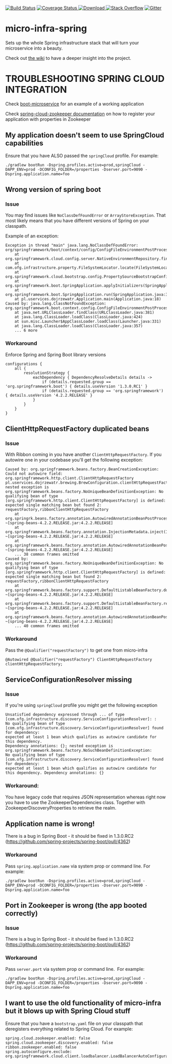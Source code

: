 [![Build Status](https://travis-ci.org/4finance/micro-infra-spring.svg?branch=master)](https://travis-ci.org/4finance/micro-infra-spring) [![Coverage Status](http://img.shields.io/coveralls/4finance/micro-infra-spring/master.svg)](https://coveralls.io/r/4finance/micro-infra-spring)[ ![Download](https://api.bintray.com/packages/4finance/micro/micro-infra-spring/images/download.svg) ](https://bintray.com/4finance/micro/micro-infra-spring/_latestVersion)
[![Stack Overflow](https://img.shields.io/badge/stack%20overflow-micro%20infra%20spring-4183C4.svg)](https://stackoverflow.com/questions/tagged/micro-infra-spring)
[![Gitter](https://badges.gitter.im/Join%20Chat.svg)](https://gitter.im/4finance/micro-infra-spring?utm_source=badge&utm_medium=badge&utm_campaign=pr-badge)

micro-infra-spring
======================

Sets up the whole Spring infrastructure stack that will turn your microservice into a beauty.

Check out [the wiki](https://github.com/4finance/micro-infra-spring/wiki) to have a deeper insight into the project.

# TROUBLESHOOTING SPRING CLOUD INTEGRATION

Check [boot-microservice](https://github.com/4finance/boot-microservice) for an example of a working application

Check [spring-cloud-zookeeper documentation](https://github.com/spring-cloud/spring-cloud-zookeeper/blob/master/docs/src/main/asciidoc/spring-cloud-zookeeper.adoc)
on how to register your application with properties in Zookeeper

## My application doesn't seem to use SpringCloud capabilities

Ensure that you have ALSO passed the `springCloud` profile. For example:

```
./gradlew bootRun -Dspring.profiles.active=prod,springCloud -DAPP_ENV=prod -DCONFIG_FOLDER=/properties -Dserver.port=9090 -Dspring.application.name=foo
```
 
## Wrong version of spring boot

### Issue
 
You may find issues like `NoClassDefFoundError` or `ArrayStoreException`. That most likely means that you have different versions of Spring on your classpath.
 
Example of an exception:

```
Exception in thread "main" java.lang.NoClassDefFoundError: org/springframework/boot/context/config/ConfigFileEnvironmentPostProcessor
	at org.springframework.cloud.config.server.NativeEnvironmentRepository.findOne(NativeEnvironmentRepository.java:99)
	at com.ofg.infrastructure.property.FileSystemLocator.locate(FileSystemLocator.java:41)
	at org.springframework.cloud.bootstrap.config.PropertySourceBootstrapConfiguration.initialize(PropertySourceBootstrapConfiguration.java:80)
	at org.springframework.boot.SpringApplication.applyInitializers(SpringApplication.java:567)
	at org.springframework.boot.SpringApplication.run(SpringApplication.java:303)
	at pl.uservices.dojrzewatr.Application.main(Application.java:18)
Caused by: java.lang.ClassNotFoundException: org.springframework.boot.context.config.ConfigFileEnvironmentPostProcessor
	at java.net.URLClassLoader.findClass(URLClassLoader.java:381)
	at java.lang.ClassLoader.loadClass(ClassLoader.java:424)
	at sun.misc.Launcher$AppClassLoader.loadClass(Launcher.java:331)
	at java.lang.ClassLoader.loadClass(ClassLoader.java:357)
	... 6 more
```

### Workaround

Enforce Spring and Spring Boot library versions

```
configurations {
    all {
        resolutionStrategy {
            eachDependency { DependencyResolveDetails details ->
                if (details.requested.group == 'org.springframework.boot') { details.useVersion '1.3.0.RC1' }
                if (details.requested.group == 'org.springframework') { details.useVersion '4.2.2.RELEASE' }
            }
        }
    }
}
```

## ClientHttpRequestFactory duplicated beans

### Issue
 
With Ribbon coming in you have another `ClientHttpRequestFactory`. If you autowire one in your codebase you'll get the following exception:
 
```
Caused by: org.springframework.beans.factory.BeanCreationException: Could not autowire field: org.springframework.http.client.ClientHttpRequestFactory pl.uservices.dojrzewatr.brewing.BrewConfiguration.clientHttpRequestFactory; nested exception is org.springframework.beans.factory.NoUniqueBeanDefinitionException: No qualifying bean of type [org.springframework.http.client.ClientHttpRequestFactory] is defined: expected single matching bean but found 2: requestFactory,ribbonClientHttpRequestFactory
	at org.springrk.beans.factory.annotation.AutowiredAnnotationBeanPostProcessor$AutowiredFieldElement.inject(AutowiredAnnotationBeanPostProcessor.java:571) ~[spring-beans-4.2.2.RELEASE.jar:4.2.2.RELEASE]
	at org.springframework.beans.factory.annotation.InjectionMetadata.inject(InjectionMetadata.java:88) ~[spring-beans-4.2.2.RELEASE.jar:4.2.2.RELEASE]
	at org.springframework.beans.factory.annotation.AutowiredAnnotationBeanPostProcessor.postProcessPropertyValues(AutowiredAnnotationBeanPostProcessor.java:331) ~[spring-beans-4.2.2.RELEASE.jar:4.2.2.RELEASE]
	... 38 common frames omitted
Caused by: org.springframework.beans.factory.NoUniqueBeanDefinitionException: No qualifying bean of type [org.springframework.http.client.ClientHttpRequestFactory] is defined: expected single matching bean but found 2: requestFactory,ribbonClientHttpRequestFactory
	at org.springframework.beans.factory.support.DefaultListableBeanFactory.doResolveDependency(DefaultListableBeanFactory.java:1126) ~[spring-beans-4.2.2.RELEASE.jar:4.2.2.RELEASE]
	at org.springframework.beans.factory.support.DefaultListableBeanFactory.resolveDependency(DefaultListableBeanFactory.java:1014) ~[spring-beans-4.2.2.RELEASE.jar:4.2.2.RELEASE]
	at org.springframework.beans.factory.annotation.AutowiredAnnotationBeanPostProcessor$AutowiredFieldElement.inject(AutowiredAnnotationBeanPostProcessor.java:543) ~[spring-beans-4.2.2.RELEASE.jar:4.2.2.RELEASE]
	... 40 common frames omitted
```

### Workaround

Pass the `@Qualifier("requestFactory")` to get one from micro-infra

```
@Autowired @Qualifier("requestFactory") ClientHttpRequestFactory clientHttpRequestFactory;
```

## ServiceConfigurationResolver missing

### Issue

If you're using `springCloud` profile you might get the following exception
 
```
Unsatisfied dependency expressed through ... of type [com.ofg.infrastructure.discovery.ServiceConfigurationResolver]: : 
No qualifying bean of type [com.ofg.infrastructure.discovery.ServiceConfigurationResolver] found for dependency: 
expected at least 1 bean which qualifies as autowire candidate for this dependency. 
Dependency annotations: {}; nested exception is org.springframework.beans.factory.NoSuchBeanDefinitionException: 
No qualifying bean of type [com.ofg.infrastructure.discovery.ServiceConfigurationResolver] found for dependency: 
expected at least 1 bean which qualifies as autowire candidate for this dependency. Dependency annotations: {}
```

### Workaround:

You have legacy code that requires JSON representation whereas right now you have to use the ZookeeperDependencies class. 
Together with ZookeeperDiscoveryProperties to retrieve the realm.

## Application name is wrong!

There is a bug in Spring Boot - it should be fixed in 1.3.0.RC2 (https://github.com/spring-projects/spring-boot/pull/4362)

### Workaround

Pass `spring.application.name` via system prop or command line. For example:

```
./gradlew bootRun -Dspring.profiles.active=prod,springCloud -DAPP_ENV=prod -DCONFIG_FOLDER=/properties -Dserver.port=9090 -Dspring.application.name=foo
```

## Port in Zookeeper is wrong (the app booted correctly)

### Issue
 
There is a bug in Spring Boot - it should be fixed in 1.3.0.RC2 (https://github.com/spring-projects/spring-boot/pull/4362)

### Workaround

Pass `server.port` via system prop or command line.  For example:

```
./gradlew bootRun -Dspring.profiles.active=prod,springCloud -DAPP_ENV=prod -DCONFIG_FOLDER=/properties -Dserver.port=9090 -Dspring.application.name=foo
```

## I want to use the old functionality of micro-infra but it blows up with Spring Cloud stuff

Ensure that you have a `bootstrap.yaml` file on your classpath that deregisters everything related to Spring Cloud. For example:

```
spring.cloud.zookeeper.enabled: false
spring.cloud.zookeeper.discovery.enabled: false
ribbon.zookeeper.enabled: false
spring.autoconfigure.exclude: org.springframework.cloud.client.loadbalancer.LoadBalancerAutoConfiguration
```
